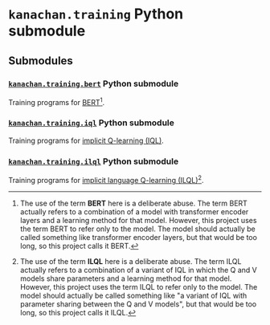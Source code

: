 # `kanachan.training` Python submodule

## Submodules

### [`kanachan.training.bert`](bert) Python submodule

Training programs for [BERT](https://arxiv.org/abs/1810.04805)[^BERT].

### [`kanachan.training.iql`](iql) Python submodule

Training programs for [implicit Q-learning (IQL)](https://arxiv.org/abs/2110.06169).

### [`kanachan.training.ilql`](ilql) Python submodule

Training programs for [implicit language Q-learning (ILQL)](https://arxiv.org/abs/2206.11871)[^ILQL].

[^BERT]: The use of the term **BERT** here is a deliberate abuse. The term BERT actually refers to a combination of a model with transformer encoder layers and a learning method for that model. However, this project uses the term BERT to refer only to the model. The model should actually be called something like transformer encoder layers, but that would be too long, so this project calls it BERT.

[^ILQL]: The use of the term **ILQL** here is a deliberate abuse. The term ILQL actually refers to a combination of a variant of IQL in which the Q and V models share parameters and a learning method for that model. However, this project uses the term ILQL to refer only to the model. The model should actually be called something like "a variant of IQL with parameter sharing between the Q and V models", but that would be too long, so this project calls it ILQL.
